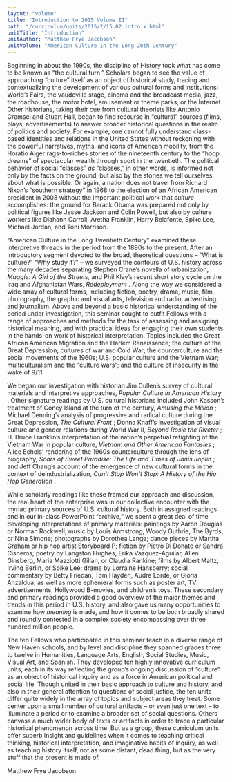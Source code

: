 ```yaml
---
layout: "volume"
title: "Introduction to 2015 Volume II"
path: "/curriculum/units/2015/2/15.02.intro.x.html"
unitTitle: "Introduction"
unitAuthor: "Matthew Frye Jacobson"
unitVolume: "American Culture in the Long 20th Century"
---
```

<main>
 <p>
  Beginning in about the 1990s, the discipline of History took what has come to be known as “the cultural turn.” Scholars began to see the value of approaching “culture” itself as an object of historical study, tracing and contextualizing the development of various cultural forms and institutions: World’s Fairs, the vaudeville stage, cinema and the broadcast media, jazz, the roadhouse, the motor hotel, amusement or theme parks, or the Internet. Other historians, taking their cue from cultural theorists like Antonio Gramsci and Stuart Hall, began to find recourse in “cultural” sources (films, plays, advertisements) to answer broader historical questions in the realm of politics and society. For example, one cannot fully understand class-based identities and relations in the United States without reckoning with the powerful narratives, myths, and icons of American mobility, from the Horatio Alger rags-to-riches stories of the nineteenth century to the “hoop dreams” of spectacular wealth through sport in the twentieth. The political behavior of social “classes”
  <em>
   as
  </em>
  “classes,” in other words, is informed not only by the facts on the ground, but also by the stories we tell ourselves about what is possible. Or again, a nation does not travel from Richard Nixon’s “southern strategy” in 1968 to the election of an African American president in 2008 without the important political work that
  <em>
   culture
  </em>
  accomplishes: the ground for Barack Obama was prepared not only by political figures like Jesse Jackson and Colin Powell, but also by culture workers like Diahann Carroll, Aretha Franklin, Harry Belafonte, Spike Lee, Michael Jordan, and Toni Morrison.
 </p>
 <p>
  “American Culture in the Long Twentieth Century” examined these interpretive threads in the period from the 1890s to the present. After an introductory segment devoted to the broad, theoretical questions – “What is culture?” “Why study it?” – we surveyed the contours of U.S. history across the many decades separating Stephen Crane’s novella of urbanization,
  <em>
   Maggie: A Girl of the Streets,
  </em>
  and Phil Klay’s recent short story cycle on the Iraq and Afghanistan Wars,
  <em>
   Redeployment
  </em>
  . Along the way we considered a wide array of cultural forms, including fiction, poetry, drama, music, film, photography, the graphic and visual arts, television and radio, advertising, and journalism. Above and beyond a basic historical understanding of the period under investigation, this seminar sought to outfit Fellows with a range of approaches and methods for the task of assessing and assigning historical meaning, and with practical ideas for engaging their own students in the hands-on work of historical interpretation. Topics included the Great African American Migration and the Harlem Renaissance; the culture of the Great Depression; cultures of war and Cold War; the counterculture and the social movements of the 1960s; U.S. popular culture and the Vietnam War; multiculturalism and the “culture wars”; and the culture of insecurity in the wake of 9/11.
 </p>
 <p>
  We began our investigation with historian Jim Cullen’s survey of cultural materials and interpretive approaches,
  <em>
   Popular Culture in American History
  </em>
  . Other signature readings by U.S. cultural historians included John Kasson’s treatment of Coney Island at the turn of the century,
  <em>
   Amusing the Million
  </em>
  ; Michael Denning’s analysis of progressive and radical culture during the Great Depression,
  <em>
   The Cultural Front
  </em>
  ; Donna Knaff’s investigation of visual culture and gender relations during World War II,
  <em>
   Beyond Rosie the Riveter
  </em>
  ; H. Bruce Franklin’s interpretation of the nation’s perpetual refighting of the Vietnam War in popular culture,
  <em>
   Vietnam and Other American Fantasies
  </em>
  ; Alice Echols’ rendering of the 1960s counterculture through the lens of biography,
  <em>
   Scars of Sweet Paradise: The Life and Times of Janis Joplin
  </em>
  ; and Jeff Chang’s account of the emergence of new cultural forms in the context of deindustrialization,
  <em>
   Can't Stop Won't Stop: A History of the Hip Hop Generation
  </em>
  .
 </p>
 <p>
  While scholarly readings like these framed our approach and discussion, the real heart of the enterprise was in our collective encounter with the myriad primary sources of U.S. cultural history. Both in assigned readings and in our in-class PowerPoint “archive,” we spent a great deal of time developing interpretations of primary materials: paintings by Aaron Douglas or Norman Rockwell; music by Louis Armstrong, Woody Guthrie, The Byrds, or Nina Simone; photographs by Dorothea Lange; dance pieces by Martha Graham or hip hop artist Storyboard P; fiction by Pietro Di Donato or Sandra Cisneros; poetry by Langston Hughes, Erika Vazquez-Aguilar, Allen Ginsberg, Maria Mazziotti Gillan, or Claudia Rankine; films by Albert Maltz, Irving Berlin, or Spike Lee; drama by Lorraine Hansberry; social commentary by Betty Friedan, Tom Hayden, Audre Lorde, or Gloria Anzaldua; as well as more ephemeral forms such as poster art, TV advertisements, Hollywood B-movies, and children’s toys. These secondary and primary readings provided a good overview of the major themes and trends in this period in U.S. history, and also gave us many opportunities to examine how
  <em>
   meaning
  </em>
  is made, and how it comes to be both broadly shared and roundly contested in a complex society encompassing over three hundred million people.
 </p>
 <p>
  The ten Fellows who participated in this seminar teach in a diverse range of New Haven schools, and by level and discipline they spanned grades three to twelve in Humanities, Language Arts, English, Social Studies, Music, Visual Art, and Spanish. They developed ten highly innovative curriculum units, each in its way reflecting the group’s ongoing discussion of “culture” as an object of historical inquiry and as a force in American political and social life. Though united in their basic approach to culture and history, and also in their general attention to questions of social justice, the ten units differ quite widely in the array of topics and subject areas they treat. Some center upon a small number of cultural artifacts – or even just one text – to illuminate a period or to examine a broader set of social questions. Others canvass a much wider body of texts or artifacts in order to trace a particular historical phenomenon across time. But as a group, these curriculum units offer superb insight and guidelines when it comes to teaching critical thinking, historical interpretation, and imaginative habits of inquiry, as well as teaching history itself, not as some distant, dead thing, but as the very stuff that the present is made of.
 </p>
 <p>
  Matthew Frye Jacobson
 </p>
</main>